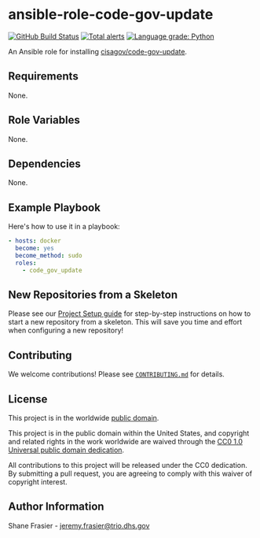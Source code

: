# ansible-role-code-gov-update #

[![GitHub Build Status](https://github.com/cisagov/ansible-role-code-gov-update/workflows/build/badge.svg)](https://github.com/cisagov/ansible-role-code-gov-update/actions)
[![Total alerts](https://img.shields.io/lgtm/alerts/g/cisagov/ansible-role-code-gov-update.svg?logo=lgtm&logoWidth=18)](https://lgtm.com/projects/g/cisagov/ansible-role-code-gov-update/alerts/)
[![Language grade: Python](https://img.shields.io/lgtm/grade/python/g/cisagov/ansible-role-code-gov-update.svg?logo=lgtm&logoWidth=18)](https://lgtm.com/projects/g/cisagov/ansible-role-code-gov-update/context:python)

An Ansible role for installing
[cisagov/code-gov-update](https://github.com/cisagov/code-gov-update).

## Requirements ##

None.

## Role Variables ##

None.

## Dependencies ##

None.

## Example Playbook ##

Here's how to use it in a playbook:

```yaml
- hosts: docker
  become: yes
  become_method: sudo
  roles:
    - code_gov_update
```

## New Repositories from a Skeleton ##

Please see our [Project Setup guide](https://github.com/cisagov/development-guide/tree/develop/project_setup)
for step-by-step instructions on how to start a new repository from
a skeleton. This will save you time and effort when configuring a
new repository!

## Contributing ##

We welcome contributions!  Please see [`CONTRIBUTING.md`](CONTRIBUTING.md) for
details.

## License ##

This project is in the worldwide [public domain](LICENSE).

This project is in the public domain within the United States, and
copyright and related rights in the work worldwide are waived through
the [CC0 1.0 Universal public domain
dedication](https://creativecommons.org/publicdomain/zero/1.0/).

All contributions to this project will be released under the CC0
dedication. By submitting a pull request, you are agreeing to comply
with this waiver of copyright interest.

## Author Information ##

Shane Frasier - <jeremy.frasier@trio.dhs.gov>
